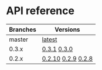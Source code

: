 # API reference

| Branches |                         Versions                        |
| ------   | ------------------------------------------------------- |
| master   | [latest](https://jkcfg.github.io/reference/std/latest/) |
| 0.3.x    | [0.3.1](https://jkcfg.github.io/reference/std/0.3.1/) [0.3.0](https://jkcfg.github.io/reference/std/0.3.0/)   |
| 0.2.x    | [0.2.10](https://jkcfg.github.io/reference/std/0.2.10/) [0.2.9](https://jkcfg.github.io/reference/std/0.2.9/) [0.2.8](https://jkcfg.github.io/reference/std/0.2.8/)  |
